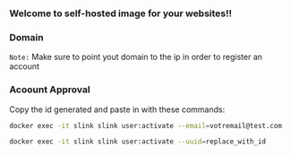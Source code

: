 ### Welcome to self-hosted image for your websites!!


### Domain

`Note:` Make sure to point yout domain to the ip in order to register an account

### Acoount Approval

Copy the id generated and paste in with these commands:

```bash
docker exec -it slink slink user:activate --email=votremail@test.com
```

```bash
docker exec -it slink slink user:activate --uuid=replace_with_id
```
